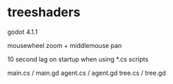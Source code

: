 # treeshaders

godot 4.1.1

mousewheel zoom + middlemouse pan

10 second lag on startup when using *.cs scripts

main.cs / main.gd
agent.cs / agent.gd
tree.cs / tree.gd
